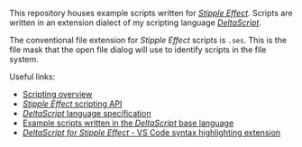 This repository houses example scripts written for [_Stipple Effect_](https://github.com/jbunke/stipple-effect). Scripts are written in an extension dialect of my scripting language [_DeltaScript_](https://github.com/jbunke/delta-time/wiki/DeltaScript).

The conventional file extension for _Stipple Effect_ scripts is `.ses`. This is the file mask that the open file dialog will use to identify scripts in the file system.

Useful links:

* [Scripting overview](https://github.com/jbunke/stipple-effect/wiki/Scripting)
* [_Stipple Effect_ scripting API](https://github.com/jbunke/stipple-effect/wiki/Scripting-API)
* [_DeltaScript_ language specification](https://github.com/jbunke/delta-time/wiki/DeltaScript-%E2%80%93-Language-specification)
* [Example scripts written in the _DeltaScript_ base language](https://github.com/jbunke/deltascript-examples)
* [*DeltaScript for Stipple Effect* - VS Code syntax highlighting extension](https://marketplace.visualstudio.com/items?itemName=jordanbunke.deltascript-for-stipple-effect)
